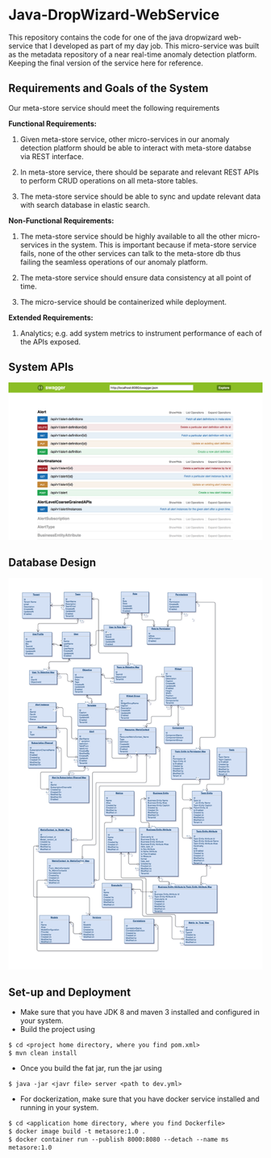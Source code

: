 # Java-DropWizard-WebService
This repository contains the code for one of the java dropwizard web-service that I developed as part of my day job. 
This micro-service was built as the metadata repository of a near real-time anomaly detection platform. 
Keeping the final version of the service here for reference.

## Requirements and Goals of the System
 Our meta-store service should meet the following requirements
 
 **Functional Requirements:**
 1. Given meta-store service, other micro-services in our anomaly detection platform should be able to interact with
 meta-store databse via REST interface.
 
 2. In meta-store service, there should be separate and relevant REST APIs to perform CRUD operations on all meta-store
 tables.
 
 3. The meta-store service should be able to sync and update relevant data with search database in elastic search.
 
 
 
 **Non-Functional Requirements:**
 1. The meta-store service should be highly available to all the other micro-services in the system. This is important 
 because if meta-store service fails, none of the other services can talk to the meta-store db thus failing the seamless 
 operations of our anomaly platform.
 
 2. The meta-store service should ensure data consistency at all point of time.
 
 3. The micro-service should be containerized while deployment.
 
 **Extended Requirements:**
 1. Analytics; e.g. add system metrics to instrument performance of each of the APIs exposed.
 
 ## System APIs
 ![meta-store system APIs](documents/APIs.png)
 
 ## Database Design
 ![meta-store ER diagram](documents/DopplerMetadataModel.png)
 
 
 ## Set-up and Deployment
 * Make sure that you have JDK 8 and maven 3 installed and configured in your system.
 * Build the project using 
 ```
 $ cd <project home directory, where you find pom.xml>
 $ mvn clean install
 ```
 * Once you build the fat jar, run the jar using 
 ```
 $ java -jar <javr file> server <path to dev.yml>
 ``` 
 * For dockerization, make sure that you have docker service installed and running in your system.
 ```
 $ cd <application home directory, where you find Dockerfile>
 $ docker image build -t metasore:1.0 .
 $ docker container run --publish 8000:8080 --detach --name ms metasore:1.0
 ```